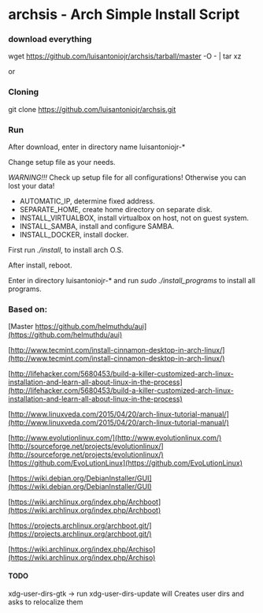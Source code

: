 # archsis - Arch Simple Install Script

### download everything
wget https://github.com/luisantoniojr/archsis/tarball/master -O - | tar xz

or

### Cloning
git clone https://github.com/luisantoniojr/archsis.git

### Run

After download, enter in directory name luisantoniojr-*

Change setup file as your needs.

*WARNING!!!* Check up setup file for all configurations! Otherwise you can lost your data!

* AUTOMATIC_IP, determine fixed address.
* SEPARATE_HOME, create home directory on separate disk.
* INSTALL_VIRTUALBOX, install virtualbox on host, not on guest system.
* INSTALL_SAMBA, install and configure SAMBA.
* INSTALL_DOCKER, install docker.

First run *./install*, to install arch O.S.

After install, reboot.

Enter in directory luisantoniojr-* and run *sudo ./install_programs* to install all programs.

### Based on:
[Master https://github.com/helmuthdu/aui](https://github.com/helmuthdu/aui)

[http://www.tecmint.com/install-cinnamon-desktop-in-arch-linux/](http://www.tecmint.com/install-cinnamon-desktop-in-arch-linux/)

[http://lifehacker.com/5680453/build-a-killer-customized-arch-linux-installation-and-learn-all-about-linux-in-the-process](http://lifehacker.com/5680453/build-a-killer-customized-arch-linux-installation-and-learn-all-about-linux-in-the-process)

[http://www.linuxveda.com/2015/04/20/arch-linux-tutorial-manual/](http://www.linuxveda.com/2015/04/20/arch-linux-tutorial-manual/)

[http://www.evolutionlinux.com/](http://www.evolutionlinux.com/)
[http://sourceforge.net/projects/evolutionlinux/](http://sourceforge.net/projects/evolutionlinux/)
[https://github.com/EvoLutionLinux](https://github.com/EvoLutionLinux)

[https://wiki.debian.org/DebianInstaller/GUI](https://wiki.debian.org/DebianInstaller/GUI)

[https://wiki.archlinux.org/index.php/Archboot](https://wiki.archlinux.org/index.php/Archboot)

[https://projects.archlinux.org/archboot.git/](https://projects.archlinux.org/archboot.git/)

[https://wiki.archlinux.org/index.php/Archiso](https://wiki.archlinux.org/index.php/Archiso)

#### TODO
xdg-user-dirs-gtk -> run xdg-user-dirs-update will Creates user dirs and asks to relocalize them